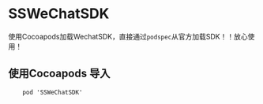 # SSWeChatSDK
使用Cocoapods加载WechatSDK，直接通过`podspec`从官方加载SDK！！放心使用！

## 使用Cocoapods 导入

```
	pod 'SSWeChatSDK'
```